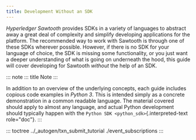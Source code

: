 ```yaml
---
title: Development Without an SDK
---
```


*Hyperledger Sawtooth* provides SDKs in a variety of languages to
abstract away a great deal of complexity and simplify developing
applications for the platform. The recommended way to work with Sawtooth
is through one of these SDKs wherever possible. However, if there is no
SDK for your language of choice, the SDK is missing some functionality,
or you just want a deeper understanding of what is going on underneath
the hood, this guide will cover developing for Sawtooth *without* the
help of an SDK.

::: note
::: title
Note
:::

In addition to an overview of the underlying concepts, each guide
includes copious code examples in *Python 3*. This is intended simply as
a concrete demonstration in a common readable language. The material
covered should apply to almost any language, and actual Python
development should typically happen with the
`Python SDK <python_sdk>`{.interpreted-text role="doc"}.
:::

::: toctree
../\_autogen/txn_submit_tutorial ./event_subscriptions
:::

<!--
  Licensed under Creative Commons Attribution 4.0 International License
  https://creativecommons.org/licenses/by/4.0/
-->
